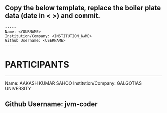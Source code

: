 ## Copy the below template, replace the boiler plate data (date in < >) and commit.

```
-----
Name: <YOURNAME>
Institution/Company: <INSTITUTION_NAME>
Github Username: <USERNAME>
-----
```

# PARTICIPANTS 

-----
Name: AAKASH KUMAR SAHOO
Institution/Company: GALGOTIAS UNIVERSITY

Github Username: jvm-coder
-----
